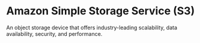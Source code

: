 # Amazon Simple Storage Service (S3)
An object storage device that offers industry-leading scalability, data availability, security, and performance. 